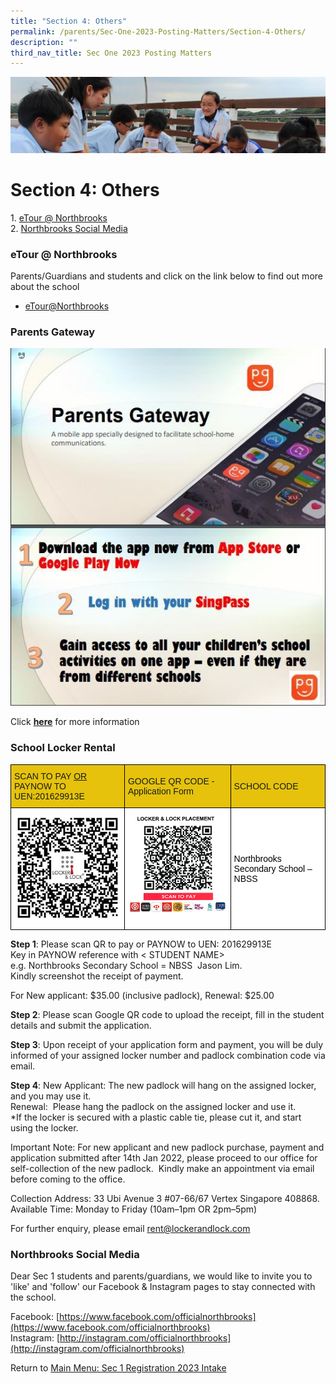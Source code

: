 ```yaml
---
title: "Section 4: Others"
permalink: /parents/Sec-One-2023-Posting-Matters/Section-4-Others/
description: ""
third_nav_title: Sec One 2023 Posting Matters
---
```

![](/images/Parentsbanner.jpg)

Section 4: Others
=================

1. [eTour @ Northbrooks](https://northbrookssec-moe-edu-sg.cwp-stg.sg/parents/sec-one-2023-posting-matters/section-4-others#_ptoh_123751)  
2. [Northbrooks Social Media](https://northbrookssec-moe-edu-sg.cwp-stg.sg/parents/sec-one-2023-posting-matters/section-4-others#_ptoh_124506)

### eTour @ Northbrooks

Parents/Guardians and students and click on the link below to find out more about the school 

*   [eTour@Northbrooks](/about-us/tour-at-northbrooks/)

### Parents Gateway

![](/images/Parents%20Gateway.jpg)

Click [<b>here</b>](https://pg.moe.edu.sg/) for more information

### School Locker Rental

<style type="text/css">
.tg  {border-collapse:collapse;border-spacing:0;}
.tg td{border-color:black;border-style:solid;border-width:1px;font-family:Arial, sans-serif;font-size:14px;
  overflow:hidden;padding:10px 5px;word-break:normal;}
.tg th{border-color:black;border-style:solid;border-width:1px;font-family:Arial, sans-serif;font-size:14px;
  font-weight:normal;overflow:hidden;padding:10px 5px;word-break:normal;}
.tg .tg-etn9{background-color:#E6C20C;color:#141D1C;text-align:left;vertical-align:middle}
.tg .tg-orvo{background-color:#E6C20C;color:#141D1C;font-weight:bold;text-align:left;vertical-align:middle}
.tg .tg-ktyi{background-color:#FFF;text-align:left;vertical-align:top}
.tg .tg-zr06{background-color:#FFF;text-align:left;vertical-align:middle}
</style>
<table class="tg">
<thead>
  <tr>
    <th class="tg-etn9"><span style="color:#141D1C;background-color:#E6C20C">SCAN TO PAY</span> <span style="text-decoration:underline">OR </span><br><span style="color:#141D1C;background-color:#E6C20C">PAYNOW TO UEN:201629913E</span></th>
    <th class="tg-orvo"><span style="font-weight:500;color:#141D1C;background-color:#E6C20C">GOOGLE QR CODE - Application Form</span><br></th>
    <th class="tg-orvo"><span style="font-weight:500;color:#141D1C;background-color:#E6C20C">SCHOOL CODE</span></th>
  </tr>
</thead>
<tbody>
  <tr>
    <td class="tg-ktyi"><img src="/images/SchLocker_GoogleQRCode.jpg" style="width:100%"></td>
    <td class="tg-ktyi"><img src="/images/SchLocker_Paynow.png" style="width:100%"></td>
    <td class="tg-zr06"><span style="color:#000;background-color:#FFF">Northbrooks Secondary School – NBSS</span></td>
  </tr>
</tbody>
</table>



<b>Step 1</b>: Please scan QR to pay or PAYNOW to UEN: 201629913E <br>Key in PAYNOW reference with < STUDENT NAME> <br>
e.g. Northbrooks Secondary School = NBSS  Jason Lim. <br>
Kindly screenshot the receipt of payment. <br>

For New applicant: $35.00 (inclusive padlock), Renewal: $25.00 

  

<b>Step 2</b>: Please scan Google QR code to upload the receipt, fill in the student details and submit the application.

  

<b>Step 3</b>: Upon receipt of your application form and payment, you will be duly informed of your assigned locker number and padlock combination code via email.

  

<b>Step 4</b>: New Applicant: The new padlock will hang on the assigned locker, and you may use it. <br>
Renewal:  Please hang the padlock on the assigned locker and use it. <br>
\*If the locker is secured with a plastic cable tie, please cut it, and start using the locker. 

  

Important Note: For new applicant and new padlock purchase, payment and application submitted after 14th Jan 2022, please proceed to our office for self-collection of the new padlock.  Kindly make an appointment via email before coming to the office.

  

Collection Address: 33 Ubi Avenue 3 #07-66/67 Vertex Singapore 408868. <br>
Available Time: Monday to Friday (10am–1pm OR 2pm–5pm)

  

For further enquiry, please email rent@lockerandlock.com


### Northbrooks Social Media

Dear Sec 1 students and parents/guardians, we would like to invite you to 'like' and 'follow' our Facebook & Instagram pages to stay connected with the school.   
  
Facebook: [https://www.facebook.com/officialnorthbrooks](https://www.facebook.com/officialnorthbrooks)  
Instagram: [http://instagram.com/officialnorthbrooks](http://instagram.com/officialnorthbrooks)  

Return to [Main Menu: Sec 1 Registration 2023 Intake](https://northbrookssec-moe-edu-sg-admin.cwp.sg/people/parents/sec-1-registration-2023-intake)